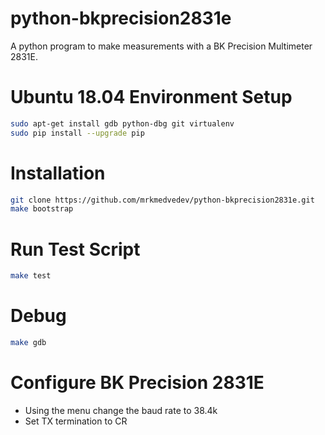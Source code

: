 # python-bkprecision2831e
A python program to make measurements with a BK Precision Multimeter 2831E.

# Ubuntu 18.04 Environment Setup
```bash
sudo apt-get install gdb python-dbg git virtualenv
sudo pip install --upgrade pip
```

# Installation
```bash
git clone https://github.com/mrkmedvedev/python-bkprecision2831e.git
make bootstrap
```

# Run Test Script
```bash
make test
```

# Debug
```bash
make gdb
```

# Configure BK Precision 2831E
* Using the menu change the baud rate to 38.4k
* Set TX termination to CR
